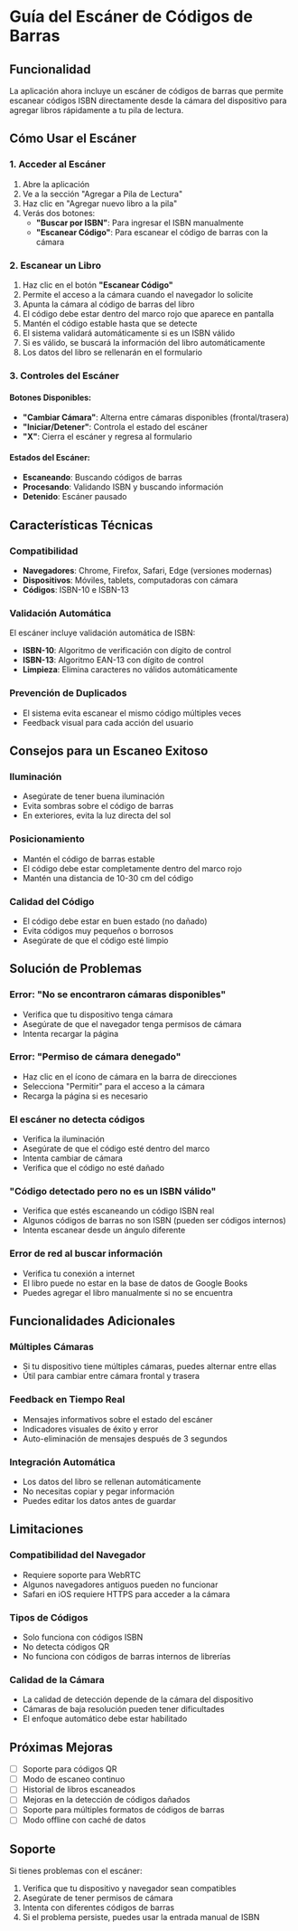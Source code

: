 # Guía del Escáner de Códigos de Barras

## Funcionalidad

La aplicación ahora incluye un escáner de códigos de barras que permite escanear códigos ISBN directamente desde la cámara del dispositivo para agregar libros rápidamente a tu pila de lectura.

## Cómo Usar el Escáner

### 1. Acceder al Escáner
1. Abre la aplicación
2. Ve a la sección "Agregar a Pila de Lectura"
3. Haz clic en "Agregar nuevo libro a la pila"
4. Verás dos botones:
   - **"Buscar por ISBN"**: Para ingresar el ISBN manualmente
   - **"Escanear Código"**: Para escanear el código de barras con la cámara

### 2. Escanear un Libro
1. Haz clic en el botón **"Escanear Código"**
2. Permite el acceso a la cámara cuando el navegador lo solicite
3. Apunta la cámara al código de barras del libro
4. El código debe estar dentro del marco rojo que aparece en pantalla
5. Mantén el código estable hasta que se detecte
6. El sistema validará automáticamente si es un ISBN válido
7. Si es válido, se buscará la información del libro automáticamente
8. Los datos del libro se rellenarán en el formulario

### 3. Controles del Escáner

#### Botones Disponibles:
- **"Cambiar Cámara"**: Alterna entre cámaras disponibles (frontal/trasera)
- **"Iniciar/Detener"**: Controla el estado del escáner
- **"X"**: Cierra el escáner y regresa al formulario

#### Estados del Escáner:
- **Escaneando**: Buscando códigos de barras
- **Procesando**: Validando ISBN y buscando información
- **Detenido**: Escáner pausado

## Características Técnicas

### Compatibilidad
- **Navegadores**: Chrome, Firefox, Safari, Edge (versiones modernas)
- **Dispositivos**: Móviles, tablets, computadoras con cámara
- **Códigos**: ISBN-10 e ISBN-13

### Validación Automática
El escáner incluye validación automática de ISBN:
- **ISBN-10**: Algoritmo de verificación con dígito de control
- **ISBN-13**: Algoritmo EAN-13 con dígito de control
- **Limpieza**: Elimina caracteres no válidos automáticamente

### Prevención de Duplicados
- El sistema evita escanear el mismo código múltiples veces
- Feedback visual para cada acción del usuario

## Consejos para un Escaneo Exitoso

### Iluminación
- Asegúrate de tener buena iluminación
- Evita sombras sobre el código de barras
- En exteriores, evita la luz directa del sol

### Posicionamiento
- Mantén el código de barras estable
- El código debe estar completamente dentro del marco rojo
- Mantén una distancia de 10-30 cm del código

### Calidad del Código
- El código debe estar en buen estado (no dañado)
- Evita códigos muy pequeños o borrosos
- Asegúrate de que el código esté limpio

## Solución de Problemas

### Error: "No se encontraron cámaras disponibles"
- Verifica que tu dispositivo tenga cámara
- Asegúrate de que el navegador tenga permisos de cámara
- Intenta recargar la página

### Error: "Permiso de cámara denegado"
- Haz clic en el ícono de cámara en la barra de direcciones
- Selecciona "Permitir" para el acceso a la cámara
- Recarga la página si es necesario

### El escáner no detecta códigos
- Verifica la iluminación
- Asegúrate de que el código esté dentro del marco
- Intenta cambiar de cámara
- Verifica que el código no esté dañado

### "Código detectado pero no es un ISBN válido"
- Verifica que estés escaneando un código ISBN real
- Algunos códigos de barras no son ISBN (pueden ser códigos internos)
- Intenta escanear desde un ángulo diferente

### Error de red al buscar información
- Verifica tu conexión a internet
- El libro puede no estar en la base de datos de Google Books
- Puedes agregar el libro manualmente si no se encuentra

## Funcionalidades Adicionales

### Múltiples Cámaras
- Si tu dispositivo tiene múltiples cámaras, puedes alternar entre ellas
- Útil para cambiar entre cámara frontal y trasera

### Feedback en Tiempo Real
- Mensajes informativos sobre el estado del escáner
- Indicadores visuales de éxito y error
- Auto-eliminación de mensajes después de 3 segundos

### Integración Automática
- Los datos del libro se rellenan automáticamente
- No necesitas copiar y pegar información
- Puedes editar los datos antes de guardar

## Limitaciones

### Compatibilidad del Navegador
- Requiere soporte para WebRTC
- Algunos navegadores antiguos pueden no funcionar
- Safari en iOS requiere HTTPS para acceder a la cámara

### Tipos de Códigos
- Solo funciona con códigos ISBN
- No detecta códigos QR
- No funciona con códigos de barras internos de librerías

### Calidad de la Cámara
- La calidad de detección depende de la cámara del dispositivo
- Cámaras de baja resolución pueden tener dificultades
- El enfoque automático debe estar habilitado

## Próximas Mejoras

- [ ] Soporte para códigos QR
- [ ] Modo de escaneo continuo
- [ ] Historial de libros escaneados
- [ ] Mejoras en la detección de códigos dañados
- [ ] Soporte para múltiples formatos de códigos de barras
- [ ] Modo offline con caché de datos

## Soporte

Si tienes problemas con el escáner:
1. Verifica que tu dispositivo y navegador sean compatibles
2. Asegúrate de tener permisos de cámara
3. Intenta con diferentes códigos de barras
4. Si el problema persiste, puedes usar la entrada manual de ISBN